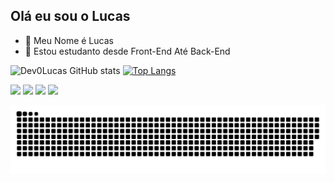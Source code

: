 ## Olá  eu sou o Lucas

- 👋 Meu Nome é Lucas
- 🌱 Estou estudanto desde Front-End Até Back-End



![Dev0Lucas GitHub stats](https://github-readme-stats.vercel.app/api?username=dev0lucas&show_icons=true&theme=dark)
[![Top Langs](https://github-readme-stats.vercel.app/api/top-langs/?username=dev0lucas&layout=compact)](https://github.com/anuraghazra/github-readme-stats)

<a href="https://www.youtube.com/channel/UC3W92TVBuDr6W88cGPSFRkg" target="_blank"><img src="https://img.shields.io/badge/YouTube-FF0000?style=for-the-badge&logo=youtube&logoColor=white" target="_blank"></a>
 <a href="https://discord.gg/58GaKgNUXW" target="_blank"><img src="https://img.shields.io/badge/Discord-7289DA?style=for-the-badge&logo=discord&logoColor=white" target="_blank"></a>
 <a href = "mailto:lucasdias428p@gmail.com"><img src="https://img.shields.io/badge/-Gmail-%23333?style=for-the-badge&logo=gmail&logoColor=white" target="_blank"></a>
 <a href="https://www.linkedin.com/in/lucas-dias-843433227/" target="_blank"><img src="https://img.shields.io/badge/-LinkedIn-%230077B5?style=for-the-badge&logo=linkedin&logoColor=white" target="_blank"></a> 
 
![Snake animation](https://github.com/Dev0Lucas/Dev0Lucas/blob/output/github-contribution-grid-snake.svg)
 
</div>
